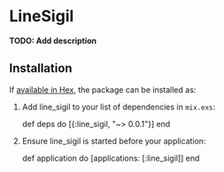 # LineSigil

**TODO: Add description**

## Installation

If [available in Hex](https://hex.pm/docs/publish), the package can be installed as:

  1. Add line_sigil to your list of dependencies in `mix.exs`:

        def deps do
          [{:line_sigil, "~> 0.0.1"}]
        end

  2. Ensure line_sigil is started before your application:

        def application do
          [applications: [:line_sigil]]
        end


